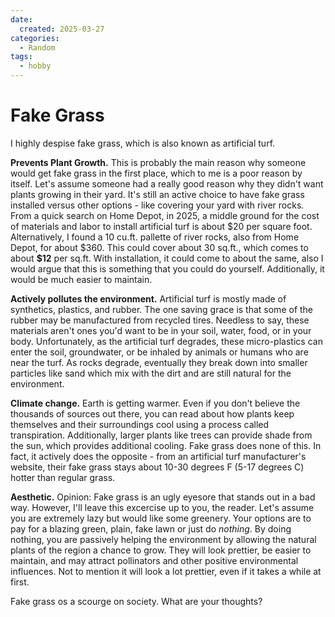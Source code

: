 ```yaml
---
date:
  created: 2025-03-27
categories:
  - Random
tags:
  - hobby
---
```


# Fake Grass

I highly despise fake grass, which is also known as artificial turf.

<!-- more -->

**Prevents Plant Growth.** This is probably the main reason why someone would get fake grass in the first place, which to me is a poor reason by itself. Let's assume someone had a really good reason why they didn't want plants growing in their yard. It's still an active choice to have fake grass installed versus other options - like covering your yard with river rocks. From a quick search on Home Depot, in 2025, a middle ground for the cost of materials and labor to install artificial turf is about \$20 per square foot. Alternatively, I found a 10 cu.ft. pallette of river rocks, also from Home Depot, for about \$360. This could cover about 30 sq.ft., which comes to about **\$12** per sq.ft. With installation, it could come to about the same, also I would argue that this is something that you could do yourself. Additionally, it would be much easier to maintain.

**Actively pollutes the environment.** Artificial turf is mostly made of synthetics, plastics, and rubber. The one saving grace is that some of the rubber may be manufactured from recycled tires. Needless to say, these materials aren't ones you'd want to be in your soil, water, food, or in your body. Unfortunately, as the artificial turf degrades, these micro-plastics can enter the soil, groundwater, or be inhaled by animals or humans who are near the turf. As rocks degrade, eventually they break down into smaller particles like sand which mix with the dirt and are still natural for the environment.

**Climate change.** Earth is getting warmer. Even if you don't believe the thousands of sources out there, you can read about how plants keep themselves and their surroundings cool using a process called transpiration. Additionally, larger plants like trees can provide shade from the sun, which provides additional cooling. Fake grass does none of this. In fact, it actively does the opposite - from an artificial turf manufacturer's website, their fake grass stays about 10-30 degrees F (5-17 degrees C) hotter than regular grass.

**Aesthetic.** Opinion: Fake grass is an ugly eyesore that stands out in a bad way. However, I'll leave this excercise up to you, the reader. Let's assume you are extremely lazy but would like some greenery. Your options are to pay for a blazing green, plain, fake lawn or just do *nothing*. By doing nothing, you are passively helping the environment by allowing the natural plants of the region a chance to grow. They will look prettier, be easier to maintain, and may attract pollinators and other positive environmental influences. Not to mention it will look a lot prettier, even if it takes a while at first.

Fake grass os a scourge on society. What are your thoughts?
